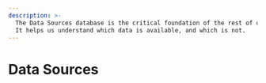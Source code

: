 ```yaml
---
description: >-
  The Data Sources database is the critical foundation of the rest of our work.
  It helps us understand which data is available, and which is not.
---
```


# Data Sources


